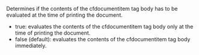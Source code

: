 Determines if the contents of the cfdocumentitem tag body has to be evaluated at the time of printing the document.

- true: evaluates the contents of the cfdocumentitem tag body only at the time of printing the document.
- false (default): evaluates the contents of the cfdocumentitem tag body immediately.
